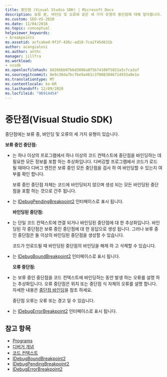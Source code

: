 ```yaml
---
title: 중단점 (Visual Studio SDK) | Microsoft Docs
description: 보류 중, 바인딩 및 오류와 같은 세 가지 유형의 중단점에 대해 알아봅니다. 이 문서에서는 형식을 구현 하는 데 사용 되는 인터페이스를 나열 합니다.
ms.custom: SEO-VS-2020
ms.date: 11/04/2016
ms.topic: conceptual
helpviewer_keywords:
- breakpoints
ms.assetid: acfcabed-9f2f-436c-ad18-7ca2f45d631b
author: acangialosi
ms.author: anthc
manager: jillfra
ms.workload:
- vssdk
ms.openlocfilehash: 8d266bb97b6d3086a8f5b74100f5821a5cfca3af
ms.sourcegitcommit: 8e9c38da7bcfbe9a461c378083846714933a0e1e
ms.translationtype: MT
ms.contentlocale: ko-KR
ms.lasthandoff: 12/09/2020
ms.locfileid: "96914454"
---
```

# <a name="breakpoints-visual-studio-sdk"></a>중단점(Visual Studio SDK)
중단점에는 보류 중, 바인딩 및 오류의 세 가지 유형이 있습니다.

 **보류 중인 중단점:**

- 는 하나 이상의 프로그램에서 하나 이상의 코드 컨텍스트에 중단점을 바인딩하는 데 필요한 모든 정보를 포함 하는 추상화입니다. 디버깅할 프로그램에서 코드가 로드 될 때마다 디버그 엔진은 보류 중인 모든 중단점을 검사 하 여 바인딩할 수 있는지 여부를 확인 합니다.

   보류 중인 중단점 자체는 코드에 바인딩되지 않으며 생성 되는 모든 바인딩된 중단점을 포함 하는 것으로 간주 됩니다.

- 는 [IDebugPendingBreakpoint2](../../extensibility/debugger/reference/idebugpendingbreakpoint2.md) 인터페이스로 표시 됩니다.

  **바인딩된 중단점:**

- 는 단일 코드 컨텍스트에 연결 되거나 바인딩된 중단점에 대 한 추상화입니다. 바인딩된 각 중단점은 보류 중인 중단점에 대 한 응답으로 생성 됩니다. 그러나 보류 중인 중단점은 둘 이상의 바인딩된 중단점을 생성할 수 있습니다.

   코드가 언로드될 때 바인딩된 중단점의 바인딩을 해제 하 고 삭제할 수 있습니다.

- 는 [IDebugBoundBreakpoint2](../../extensibility/debugger/reference/idebugboundbreakpoint2.md) 인터페이스로 표시 됩니다.

  **오류 중단점:**

- 는 보류 중인 중단점을 코드 컨텍스트에 바인딩하는 동안 발생 하는 오류를 설명 하는 추상화입니다. 오류 중단점은 위치 또는 중단점 식 자체의 오류를 설명 합니다. 자세한 내용은 [중단점 바인딩](../../extensibility/debugger/binding-breakpoints.md)을 참조 하세요.

   중단점 오류는 오류 또는 경고 일 수 있습니다.

- 는 [IDebugErrorBreakpoint2](../../extensibility/debugger/reference/idebugerrorbreakpoint2.md) 인터페이스로 표시 됩니다.

## <a name="see-also"></a>참고 항목
- [Programs](../../extensibility/debugger/programs.md)
- [디버거 개념](../../extensibility/debugger/debugger-concepts.md)
- [코드 컨텍스트](../../extensibility/debugger/code-context.md)
- [IDebugBoundBreakpoint2](../../extensibility/debugger/reference/idebugboundbreakpoint2.md)
- [IDebugPendingBreakpoint2](../../extensibility/debugger/reference/idebugpendingbreakpoint2.md)
- [IDebugErrorBreakpoint2](../../extensibility/debugger/reference/idebugerrorbreakpoint2.md)
